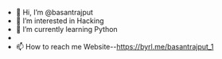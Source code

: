 - 👋 Hi, I’m @basantrajput
- 👀 I’m interested in Hacking 
- 🌱 I’m currently learning Python
-
- 📫 How to reach me Website--https://byrl.me/basantrajput_1


<!---
basantrajput/basantrajput is a ✨ special ✨ repository because its `README.md` (this file) appears on your GitHub profile.
You can click the Preview link to take a look at your changes.
--->
